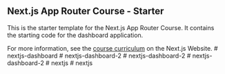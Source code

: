 ## Next.js App Router Course - Starter

This is the starter template for the Next.js App Router Course. It contains the starting code for the dashboard application.

For more information, see the [course curriculum](https://nextjs.org/learn) on the Next.js Website.
#   n e x t j s - d a s h b o a r d  
 #   n e x t j s - d a s h b o a r d - 2  
 #   n e x t j s - d a s h b o a r d - 2  
 #   n e x t j s - d a s h b o a r d - 2  
 #   n e x t j s  
 #   n e x t j s  
 